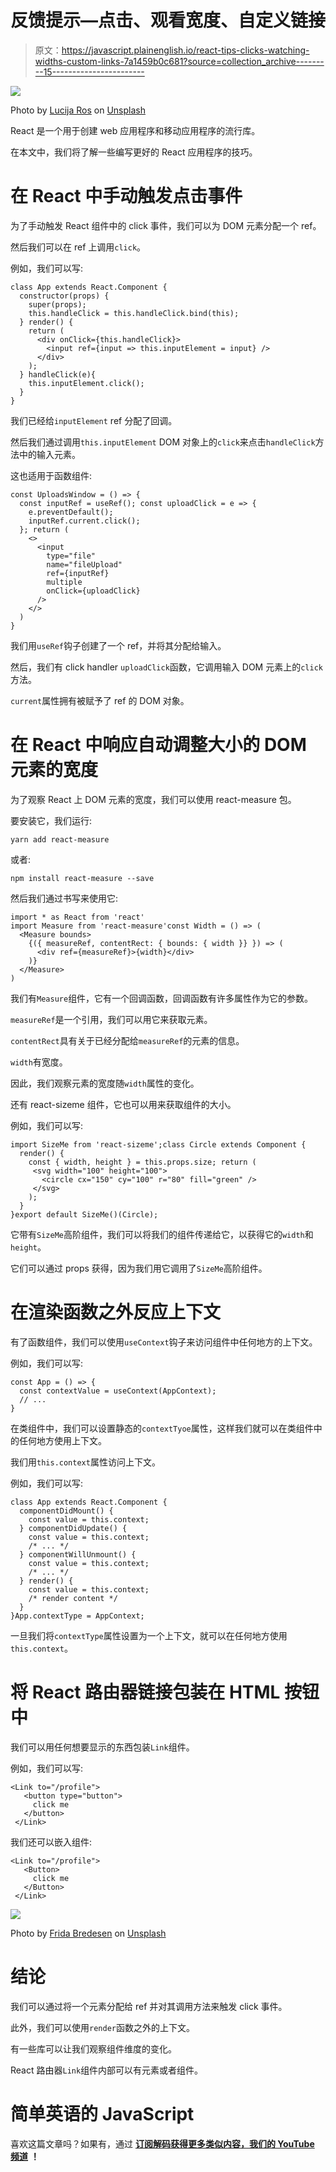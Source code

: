 # 反馈提示—点击、观看宽度、自定义链接

> 原文：<https://javascript.plainenglish.io/react-tips-clicks-watching-widths-custom-links-7a1459b0c681?source=collection_archive---------15----------------------->

![](img/aeb2240fa94bcfc3bf694b901af66659.png)

Photo by [Lucija Ros](https://unsplash.com/@lucija_ros?utm_source=medium&utm_medium=referral) on [Unsplash](https://unsplash.com?utm_source=medium&utm_medium=referral)

React 是一个用于创建 web 应用程序和移动应用程序的流行库。

在本文中，我们将了解一些编写更好的 React 应用程序的技巧。

# 在 React 中手动触发点击事件

为了手动触发 React 组件中的 click 事件，我们可以为 DOM 元素分配一个 ref。

然后我们可以在 ref 上调用`click`。

例如，我们可以写:

```
class App extends React.Component {
  constructor(props) {
    super(props);
    this.handleClick = this.handleClick.bind(this);
  } render() {
    return (
      <div onClick={this.handleClick}>
        <input ref={input => this.inputElement = input} />
      </div>
    );
  } handleClick(e){
    this.inputElement.click();
  }
}
```

我们已经给`inputElement` ref 分配了回调。

然后我们通过调用`this.inputElement` DOM 对象上的`click`来点击`handleClick`方法中的输入元素。

这也适用于函数组件:

```
const UploadsWindow = () => {
  const inputRef = useRef(); const uploadClick = e => {
    e.preventDefault();
    inputRef.current.click();
  }; return (
    <>
      <input
        type="file"
        name="fileUpload"
        ref={inputRef}
        multiple
        onClick={uploadClick}
      />
    </>
  )
}
```

我们用`useRef`钩子创建了一个 ref，并将其分配给输入。

然后，我们有 click handler `uploadClick`函数，它调用输入 DOM 元素上的`click`方法。

`current`属性拥有被赋予了 ref 的 DOM 对象。

# 在 React 中响应自动调整大小的 DOM 元素的宽度

为了观察 React 上 DOM 元素的宽度，我们可以使用 react-measure 包。

要安装它，我们运行:

```
yarn add react-measure
```

或者:

```
npm install react-measure --save
```

然后我们通过书写来使用它:

```
import * as React from 'react'
import Measure from 'react-measure'const Width = () => (
  <Measure bounds>
    {({ measureRef, contentRect: { bounds: { width }} }) => (
      <div ref={measureRef}>{width}</div>
    )}
  </Measure>
)
```

我们有`Measure`组件，它有一个回调函数，回调函数有许多属性作为它的参数。

`measureRef`是一个引用，我们可以用它来获取元素。

`contentRect`具有关于已经分配给`measureRef`的元素的信息。

`width`有宽度。

因此，我们观察元素的宽度随`width`属性的变化。

还有 react-sizeme 组件，它也可以用来获取组件的大小。

例如，我们可以写:

```
import SizeMe from 'react-sizeme';class Circle extends Component {
  render() {
    const { width, height } = this.props.size; return (
     <svg width="100" height="100">
       <circle cx="150" cy="100" r="80" fill="green" />
     </svg>
    );
  }
}export default SizeMe()(Circle);
```

它带有`SizeMe`高阶组件，我们可以将我们的组件传递给它，以获得它的`width`和`height`。

它们可以通过 props 获得，因为我们用它调用了`SizeMe`高阶组件。

# 在渲染函数之外反应上下文

有了函数组件，我们可以使用`useContext`钩子来访问组件中任何地方的上下文。

例如，我们可以写:

```
const App = () => {
  const contextValue = useContext(AppContext);
  // ...
}
```

在类组件中，我们可以设置静态的`contextTyoe`属性，这样我们就可以在类组件中的任何地方使用上下文。

我们用`this.context`属性访问上下文。

例如，我们可以写:

```
class App extends React.Component {
  componentDidMount() {
    const value = this.context;
  } componentDidUpdate() {
    const value = this.context;
    /* ... */
  } componentWillUnmount() {
    const value = this.context;
    /* ... */
  } render() {
    const value = this.context;
    /* render content */
  }
}App.contextType = AppContext;
```

一旦我们将`contextType`属性设置为一个上下文，就可以在任何地方使用`this.context`。

# 将 React 路由器链接包装在 HTML 按钮中

我们可以用任何想要显示的东西包装`Link`组件。

例如，我们可以写:

```
<Link to="/profile">
   <button type="button">
     click me
   </button>
 </Link>
```

我们还可以嵌入组件:

```
<Link to="/profile">
   <Button>
     click me
   </Button>
 </Link>
```

![](img/07dfeb16a82bccd054e7af42c13f7575.png)

Photo by [Frida Bredesen](https://unsplash.com/@fridooh?utm_source=medium&utm_medium=referral) on [Unsplash](https://unsplash.com?utm_source=medium&utm_medium=referral)

# 结论

我们可以通过将一个元素分配给 ref 并对其调用方法来触发 click 事件。

此外，我们可以使用`render`函数之外的上下文。

有一些库可以让我们观察组件维度的变化。

React 路由器`Link`组件内部可以有元素或者组件。

# 简单英语的 JavaScript

喜欢这篇文章吗？如果有，通过 [**订阅解码获得更多类似内容，我们的 YouTube 频道**](https://www.youtube.com/channel/UCtipWUghju290NWcn8jhyAw) **！**